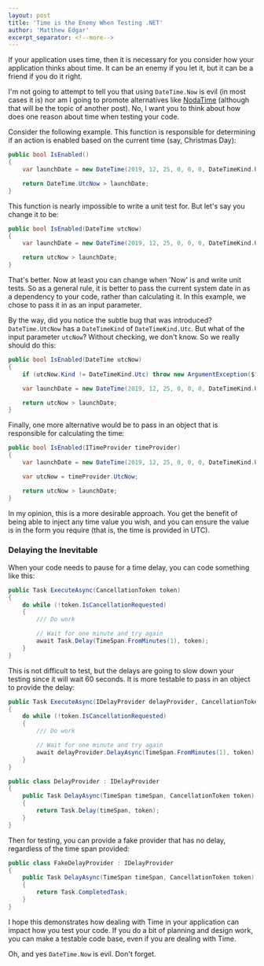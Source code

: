 ```yaml
---
layout: post
title: 'Time is the Enemy When Testing .NET'
author: 'Matthew Edgar'
excerpt_separator: <!--more-->
---
```


If your application uses time, then it is necessary for you consider how your application thinks about time. It can be
an enemy if you let it, but it can be a friend if you do it right.

<!--more-->

I'm not going to attempt to tell you that using `DateTime.Now` is evil (in most cases it is) nor am I
going to promote alternatives like [NodaTime][noda] (although that will be the topic of another post). No, I want
you to think about how does one reason about time when testing your code.

Consider the following example. This function is responsible for determining if an action is enabled based
on the current time (say, Christmas Day):

```csharp
public bool IsEnabled()
{
    var launchDate = new DateTime(2019, 12, 25, 0, 0, 0, DateTimeKind.Utc);

    return DateTime.UtcNow > launchDate;
}
```

This function is nearly impossible to write a unit test for. But let's say you change it to be:

```csharp
public bool IsEnabled(DateTime utcNow)
{
    var launchDate = new DateTime(2019, 12, 25, 0, 0, 0, DateTimeKind.Utc);

    return utcNow > launchDate;
}
```

That's better. Now at least you can change when 'Now' is and write unit tests. So as a general rule,
it is better to pass the current system date in as a dependency to your code, rather than calculating
it. In this example, we chose to pass it in as an input parameter.

By the way, did you notice the subtle bug that was introduced? `DateTime.UtcNow` has a `DateTimeKind` of `DateTimeKind.Utc`.
But what of the input parameter `utcNow`? Without checking, we don't know. So we really should do this:

```csharp
public bool IsEnabled(DateTime utcNow)
{
    if (utcNow.Kind != DateTimeKind.Utc) throw new ArgumentException($"Not provided in UTC", nameof(utcNow));

    var launchDate = new DateTime(2019, 12, 25, 0, 0, 0, DateTimeKind.Utc);

    return utcNow > launchDate;
}
```

Finally, one more alternative would be to pass in an object that is responsible for calculating the time:

```csharp
public bool IsEnabled(ITimeProvider timeProvider)
{
    var launchDate = new DateTime(2019, 12, 25, 0, 0, 0, DateTimeKind.Utc);

    var utcNow = timeProvider.UtcNow;

    return utcNow > launchDate;
}
```

In my opinion, this is a more desirable approach. You get the benefit of being able to inject any time value
you wish, and you can ensure the value is in the form you require (that is, the time is provided in UTC).

### Delaying the Inevitable

When your code needs to pause for a time delay, you can code something like this:

```csharp
public Task ExecuteAsync(CancellationToken token)
{
    do while (!token.IsCancellationRequested)
    {
        /// Do work

        // Wait for one minute and try again
        await Task.Delay(TimeSpan.FromMinutes(1), token);
    }
}
```

This is not difficult to test, but the delays are going to slow down your testing since it
will wait 60 seconds. It is more testable to pass in an object to provide the delay:

```csharp
public Task ExecuteAsync(IDelayProvider delayProvider, CancellationToken token)
{
    do while (!token.IsCancellationRequested)
    {
        /// Do work

        // Wait for one minute and try again
        await delayProvider.DelayAsync(TimeSpan.FromMinutes(1), token);
    }
}

public class DelayProvider : IDelayProvider
{
    public Task DelayAsync(TimeSpan timeSpan, CancellationToken token)
    {
        return Task.Delay(timeSpan, token);
    }
}
```

Then for testing, you can provide a fake provider that has no delay, regardless of the time span provided:

```csharp
public class FakeDelayProvider : IDelayProvider
{
    public Task DelayAsync(TimeSpan timeSpan, CancellationToken token)
    {
        return Task.CompletedTask;
    }
}
```

I hope this demonstrates how dealing with Time in your application can impact how you test your code. If
you do a bit of planning and design work, you can make a testable code base, even if you are dealing with Time.

Oh, and yes `DateTime.Now` is evil. Don't forget.

[noda]: https://nodatime.org
